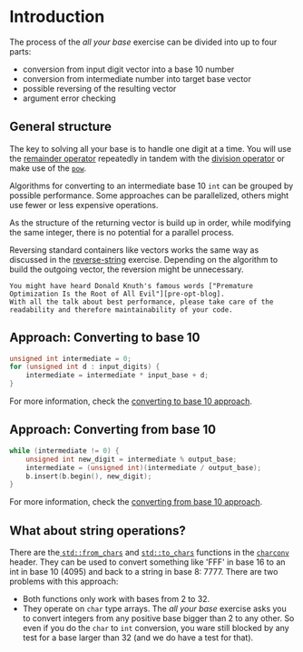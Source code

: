 # Introduction

The process of the _all your base_ exercise can be divided into  up to four parts:
- conversion from input digit vector into a base 10 number
- conversion from intermediate number into target base vector
- possible reversing of the resulting vector
- argument error checking

## General structure

The key to solving all your base is to handle one digit at a time.
You will use the [remainder operator][remainder-operator] repeatedly in tandem with the [division operator][division-operator] or make use of the [`pow`][pow-function].

Algorithms for converting to an intermediate base 10 `int` can be grouped by possible performance.
Some approaches can be parallelized, others might use fewer or less expensive operations.

As the structure of the returning vector is build up in order, while modifying the same integer, there is no potential for a parallel process.

Reversing standard containers like vectors works the same way as discussed in the [reverse-string][reverse-string] exercise.
Depending on the algorithm to build the outgoing vector, the reversion might be unnecessary.

~~~~exercism/note
You might have heard Donald Knuth's famous words ["Premature Optimization Is the Root of All Evil"][pre-opt-blog].
With all the talk about best performance, please take care of the readability and therefore maintainability of your code.
~~~~

## Approach: Converting to base 10

```cpp
unsigned int intermediate = 0;
for (unsigned int d : input_digits) {
    intermediate = intermediate * input_base + d;
}
```

For more information, check the [converting to base 10 approach][to-base-ten].

## Approach: Converting from base 10

```cpp
while (intermediate != 0) {
    unsigned int new_digit = intermediate % output_base;
    intermediate = (unsigned int)(intermediate / output_base);
    b.insert(b.begin(), new_digit);
}
```

For more information, check the [converting from base 10 approach][from-base-ten].

## What about string operations?

There are the[ `std::from_chars`][from-chars] and [`std::to_chars`][to-chars] functions in the [`charconv`][charconv-lib] header. They can be used to convert something like 'FFF' in base 16 to an int in base 10 (4095) and back to a string in base 8: 7777.
There are two problems with this approach:
- Both functions only work with bases from 2 to 32.
- They operate on `char` type arrays.
The _all your base_ exercise asks you to convert integers from any positive base bigger than 2 to any other.
So even if you do the `char` to `int` conversion, you ware still blocked by any test for a base larger than 32 (and we do have a test for that).

[remainder-operator]: https://en.cppreference.com/w/cpp/language/operator_arithmetic
[division-operator]: https://en.cppreference.com/w/cpp/language/operator_arithmetic
[pow-function]: https://en.cppreference.com/w/cpp/numeric/math/pow
[reverse-string]: https://exercism.org/tracks/cpp/exercises/reverse-string/dig_deeper
[pre-opt-blog]: https://effectiviology.com/premature-optimization/
[to-base-ten]: https://exercism.org/tracks/cpp/exercises/all-your-base/approaches/to-base-ten
[from-base-ten]: https://exercism.org/tracks/cpp/exercises/all-your-base/approaches/from-base-ten
[from-chars]: https://en.cppreference.com/w/cpp/utility/from_chars
[to-chars]: https://en.cppreference.com/w/cpp/utility/to_chars
[charconv-lib]: https://en.cppreference.com/w/cpp/header/charconv
